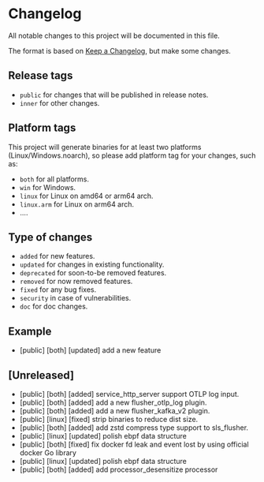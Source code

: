 # Changelog

All notable changes to this project will be documented in this file.

The format is based on [Keep a Changelog](https://keepachangelog.com/en/1.0.0/), but make some changes.

## Release tags

- `public` for changes that will be published in release notes.
- `inner` for other changes.

## Platform tags

This project will generate binaries for at least two platforms (Linux/Windows.noarch), so please add platform tag for
your changes, such as:

- `both` for all platforms.
- `win` for Windows.
- `linux` for Linux on amd64 or arm64 arch.
- `linux.arm` for Linux on arm64 arch.
- ....

## Type of changes

- `added` for new features.
- `updated` for changes in existing functionality.
- `deprecated` for soon-to-be removed features.
- `removed` for now removed features.
- `fixed` for any bug fixes.
- `security` in case of vulnerabilities.
- `doc` for doc changes.

## Example

- [public] [both] [updated] add a new feature

## [Unreleased]

- [public] [both] [added] service\_http\_server support OTLP log input.
- [public] [both] [added] add a new flusher\_otlp\_log plugin.
- [public] [both] [added] add a new flusher\_kafka\_v2 plugin.
- [public] [linux] [fixed] strip binaries to reduce dist size.
- [public] [both] [added] add zstd compress type support to sls_flusher.
- [public] [linux] [updated] polish ebpf data structure
- [public] [both] [fixed] fix docker fd leak and event lost by using official docker Go library
- [public] [linux] [updated] polish ebpf data structure
- [public] [both] [added] add processor\_desensitize processor
